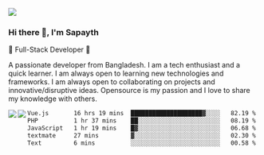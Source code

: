 <!-- **sapayth/sapayth** is a ✨ _special_ ✨ repository because its `README.md` (this file) appears on your GitHub profile.

Here are some ideas to get you started:

- 🔭 I’m currently working on ...
- 🌱 I’m currently learning ...
- 👯 I’m looking to collaborate on ...
- 🤔 I’m looking for help with ...
- 💬 Ask me about ...
- 📫 How to reach me: ...
- 😄 Pronouns: ...
- ⚡ Fun fact: ...
-->
![](https://user-images.githubusercontent.com/74038190/226190894-18e959ba-d458-4a94-ac44-790190f2a947.gif)
### Hi there 👋, I'm Sapayth

🚀 Full-Stack Developer 🚀

A passionate developer from Bangladesh. I am a tech enthusiast and a quick learner. I am always open to learning new technologies and frameworks. I am always open to collaborating on projects and innovative/disruptive ideas. Opensource is my passion and I love to share my knowledge with others.

<div>
<a href="https://github.com/sapayth/github-readme-stats">
  <img align="left" src="https://github-readme-stats.vercel.app/api?username=sapayth&show_icons=true&count_private=true" />
</a>
<a href="https://github.com/sapayth/github-readme-stats">
  <img align="left" src="https://github-readme-stats.vercel.app/api/top-langs/?username=sapayth" />
</a>
</div>
<!--START_SECTION:waka-->

```txt
Vue.js       16 hrs 19 mins  ████████████████████▓░░░░   82.19 %
PHP          1 hr 37 mins    ██░░░░░░░░░░░░░░░░░░░░░░░   08.19 %
JavaScript   1 hr 19 mins    █▓░░░░░░░░░░░░░░░░░░░░░░░   06.68 %
textmate     27 mins         ▓░░░░░░░░░░░░░░░░░░░░░░░░   02.30 %
Text         6 mins          ░░░░░░░░░░░░░░░░░░░░░░░░░   00.58 %
```

<!--END_SECTION:waka-->
